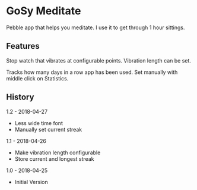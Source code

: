 GoSy Meditate
================
Pebble app that helps you meditate. I use it to get through 1 hour sittings.

Features
----------------
Stop watch that vibrates at configurable points. Vibration length can be set.

Tracks how many days in a row app has been used. Set manually with middle click on Statistics.

History
----------------
1.2 - 2018-04-27
* Less wide time font
* Manually set current streak

1.1 - 2018-04-26
* Make vibration length configurable
* Store current and longest streak

1.0 - 2018-04-25
* Initial Version
